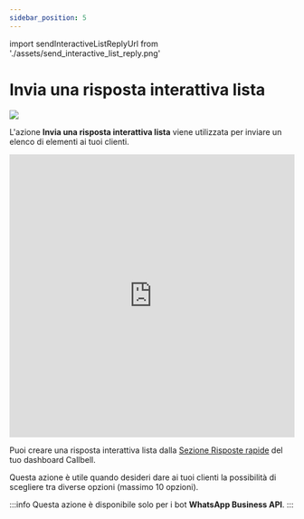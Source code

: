 ```yaml
---
sidebar_position: 5
---
```


import sendInteractiveListReplyUrl from './assets/send_interactive_list_reply.png'

# Invia una risposta interattiva lista

<img src={sendInteractiveListReplyUrl} width={180} />

L'azione **Invia una risposta interattiva lista** viene utilizzata per inviare un elenco di elementi ai tuoi clienti. 

<iframe width="100%" height="500" src="https://www.youtube.com/embed/l4q90reTeQE" title="Callbell - Come creare risposte interattive su WhatsApp" frameborder="0" allow="accelerometer; autoplay; clipboard-write; encrypted-media; gyroscope; picture-in-picture; web-share" allowfullscreen></iframe>

Puoi creare una risposta interattiva lista dalla [Sezione Risposte rapide](https://dash.callbell.eu/settings/templates) del tuo dashboard Callbell.

Questa azione è utile quando desideri dare ai tuoi clienti la possibilità di scegliere tra diverse opzioni (massimo 10 opzioni).

:::info
Questa azione è disponibile solo per i bot **WhatsApp Business API**.
:::